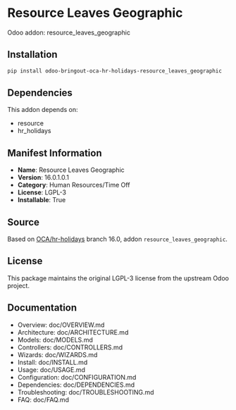 # Resource Leaves Geographic

Odoo addon: resource_leaves_geographic

## Installation

```bash
pip install odoo-bringout-oca-hr-holidays-resource_leaves_geographic
```

## Dependencies

This addon depends on:
- resource
- hr_holidays

## Manifest Information

- **Name**: Resource Leaves Geographic
- **Version**: 16.0.1.0.1
- **Category**: Human Resources/Time Off
- **License**: LGPL-3
- **Installable**: True

## Source

Based on [OCA/hr-holidays](https://github.com/OCA/hr-holidays) branch 16.0, addon `resource_leaves_geographic`.

## License

This package maintains the original LGPL-3 license from the upstream Odoo project.

## Documentation

- Overview: doc/OVERVIEW.md
- Architecture: doc/ARCHITECTURE.md
- Models: doc/MODELS.md
- Controllers: doc/CONTROLLERS.md
- Wizards: doc/WIZARDS.md
- Install: doc/INSTALL.md
- Usage: doc/USAGE.md
- Configuration: doc/CONFIGURATION.md
- Dependencies: doc/DEPENDENCIES.md
- Troubleshooting: doc/TROUBLESHOOTING.md
- FAQ: doc/FAQ.md
